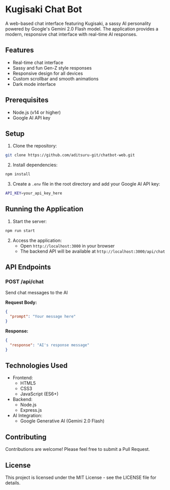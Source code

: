 # Kugisaki Chat Bot

A web-based chat interface featuring Kugisaki, a sassy AI personality powered by Google's Gemini 2.0 Flash model. The application provides a modern, responsive chat interface with real-time AI responses.

## Features

- Real-time chat interface
- Sassy and fun Gen-Z style responses
- Responsive design for all devices
- Custom scrollbar and smooth animations
- Dark mode interface

## Prerequisites

- Node.js (v14 or higher)
- Google AI API key

## Setup

1. Clone the repository:

```bash
git clone https://github.com/aditsuru-git/chatbot-web.git
```

2. Install dependencies:

```bash
npm install
```

3. Create a `.env` file in the root directory and add your Google AI API key:

```bash
API_KEY=your_api_key_here
```

## Running the Application

1. Start the server:

```bash
npm run start
```

2. Access the application:
   - Open `http://localhost:3000` in your browser
   - The backend API will be available at `http://localhost:3000/api/chat`

## API Endpoints

### POST /api/chat

Send chat messages to the AI

**Request Body:**

```json
{
  "prompt": "Your message here"
}
```

**Response:**

```json
{
  "response": "AI's response message"
}
```

## Technologies Used

- Frontend:
  - HTML5
  - CSS3
  - JavaScript (ES6+)
- Backend:
  - Node.js
  - Express.js
- AI Integration:
  - Google Generative AI (Gemini 2.0 Flash)

## Contributing

Contributions are welcome! Please feel free to submit a Pull Request.

## License

This project is licensed under the MIT License - see the LICENSE file for details.
